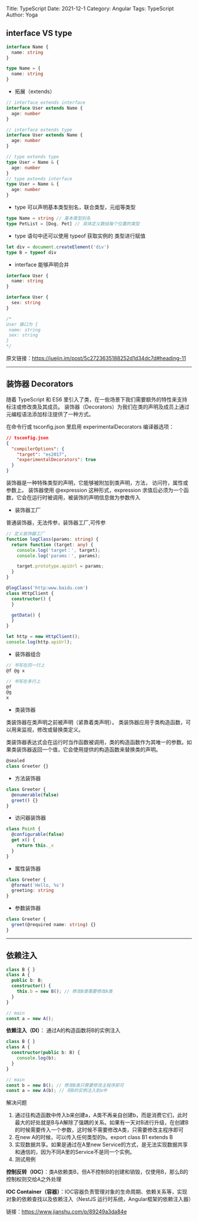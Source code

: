 Title: TypeScript
Date: 2021-12-1
Category: Angular
Tags: TypeScript
Author: Yoga

## interface VS type

```ts
interface Name {
  name: string
}

type Name = {
  name: string
}
```

- 拓展（extends）

```ts
// interface extends interface
interface User extends Name {
  age: number
}

// interface extends type
interface User extends Name {
  age: number
}

// type extends type
type User = Name & {
  age: number
}
// type extends interface
type User = Name & {
  age: number
}
```

- type 可以声明基本类型别名，联合类型，元组等类型

```ts
type Name = string // 基本类型别名
type PetList = [Dog, Pet] // 具体定义数组每个位置的类型
```

- type 语句中还可以使用 typeof 获取实例的 类型进行赋值

```ts
let div = document.createElement('div')
type B = typeof div
```

- interface 能够声明合并

```ts
interface User {
  name: string
}

interface User {
  sex: string
}

/*
User 接口为 {
 name: string
 sex: string 
}
*/
```

原文链接：https://juejin.im/post/5c2723635188252d1d34dc7d#heading-11

___
## 装饰器 Decorators

随着 TypeScript 和 ES6 里引入了类，在一些场景下我们需要额外的特性来支持标注或修改类及其成员。 装饰器（Decorators）为我们在类的声明及成员上通过元编程语法添加标注提供了一种方式。

在命令行或 tsconfig.json 里启用 experimentalDecorators 编译器选项：

```json
// tsconfig.json
{
  "compilerOptions": {
    "target": "es2017",
    "experimentalDecorators": true
  }
}
```

装饰器是一种特殊类型的声明，它能够被附加到类声明，方法， 访问符，属性或参数上。 装饰器使用 @expression 这种形式，expression 求值后必须为一个函数，它会在运行时被调用，被装饰的声明信息做为参数传入

- 装饰器工厂

普通装饰器，无法传参，装饰器工厂,可传参

```ts
// 定义装饰器工厂
function logClass(params: string) {
  return function (target: any) {
    console.log('target：', target);
    console.log('params：', params);

    target.prototype.apiUrl = params;
  }
}

@logClass('http:www.baidu.com')
class HttpClient {
  constructor() {
  }

  getData() {
  }
}

let http = new HttpClient();
console.log(http.apiUrl);
```

- 装饰器组合

```ts
// 书写在同一行上
@f @g x

// 书写在多行上
@f
@g
x
```

- 类装饰器

类装饰器在类声明之前被声明（紧靠着类声明）。 类装饰器应用于类构造函数，可以用来监视，修改或替换类定义。

类装饰器表达式会在运行时当作函数被调用，类的构造函数作为其唯一的参数。如果类装饰器返回一个值，它会使用提供的构造函数来替换类的声明。

```ts
@sealed
class Greeter {}
```

- 方法装饰器

```ts
class Greeter {
  @enumerable(false)
  greet() {}
}
```

- 访问器装饰器

```ts
class Point {
  @configurable(false)
  get x() {
    return this._x
  }
}
```

- 属性装饰器

```ts
class Greeter {
  @format('Hello, %s')
  greeting: string
}
```

- 参数装饰器

```ts
class Greeter {
  greet(@required name: string) {}
}
```
___

## 依赖注入

```ts
class B { }
class A {
  public b: B;
  constructor() {
    this.b = new B(); // 修改B类需要修改A类
  }
}

// main
const a = new A();
```

__依赖注入（DI）__： 通过A的构造函数将B的实例注入

```ts
class B { }
class A {
  constructor(public b: B) { 
    console.log(b);
  }
}

// main
const b = new B(); // 修改B类只需要修改主程序即可
const a = new A(b); // 将B的实例注入到a中
```

解决问题
1. 通过往构造函数中传入b来创建a，A类不再亲自创建b，而是消费它们，此时最大的好处就是B与A解除了强耦的关系。如果有一天对B进行升级，在创建B的时候需要传入一个参数，这时候不需要修改A类，只需要修改主程序即可
2. 在new A的时候，可以传入任何类型的b。export class B1 extends B
3. 实现数据共享。如果是通过在A里new Service的方式，是无法实现数据共享和通信的，因为不同A里的Service不是同一个实例。
4. 测试用例

__控制反转（IOC）__：类A依赖类B，但A不控制B的创建和销毁，仅使用B，那么B的控制权则交给A之外处理

__IOC Container（容器）__：IOC容器负责管理对象的生命周期、依赖关系等，实现对象的依赖查找以及依赖注入（NestJS 运行时系统，Angular框架的依赖注入器）

链接：https://www.jianshu.com/p/89249a3da84e